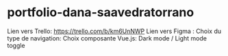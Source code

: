 # portfolio-dana-saavedratorrano
Lien vers Trello: https://trello.com/b/km6UnNWP
Lien vers Figma : 
Choix du type de navigation:
Choix composante Vue.js: Dark mode / Light mode toggle
